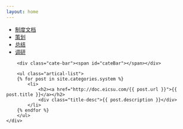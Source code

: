 ```yaml
---
layout: home
---
```


<div class="index-content blog">
    <div class="section">
        <ul class="artical-cate">
            <li class="on"><a href="http://doc.eicsu.com/system"><span>制度文档</span></a></li>
            <li ><a href="http://doc.eicsu.com/planning"><span>策划</span></a></li>
            <li ><a href="http://doc.eicsu.com/summary"><span>总结</span></a></li>
            <li ><a href="http://doc.eicsu.com/survey"><span>调研</span></a></li>
        </ul>

        <div class="cate-bar"><span id="cateBar"></span></div>

        <ul class="artical-list">
        {% for post in site.categories.system %}
            <li>
                <h2><a href="http://doc.eicsu.com/{{ post.url }}">{{ post.title }}</a></h2>
                <div class="title-desc">{{ post.description }}</div>
            </li>
        {% endfor %}
        </ul>
    </div>
</div>

